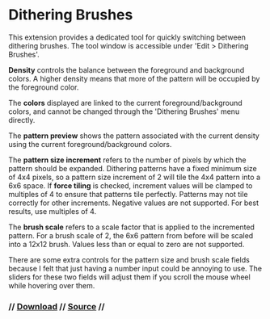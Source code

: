 # Dithering Brushes

This extension provides a dedicated tool for quickly switching between dithering brushes. The tool window is accessible under 'Edit > Dithering Brushes'.

**Density** controls the balance between the foreground and background colors. A higher density means that more of the pattern will be occupied by the foreground color.

The **colors** displayed are linked to the current foreground/background colors, and cannot be changed through the 'Dithering Brushes' menu directly.

The **pattern preview** shows the pattern associated with the current density using the current foreground/background colors.

The **pattern size increment** refers to the number of pixels by which the pattern should be expanded. Dithering patterns have a fixed minimum size of 4x4 pixels, so a pattern size increment of 2 will tile the 4x4 pattern into a 6x6 space. If **force tiling** is checked, increment values will be clamped to multiples of 4 to ensure that patterns tile perfectly. Patterns may not tile correctly for other increments. Negative values are not supported. For best results, use multiples of 4.

The **brush scale** refers to a scale factor that is applied to the incremented pattern. For a brush scale of 2, the 6x6 pattern from before will be scaled into a 12x12 brush. Values less than or equal to zero are not supported.

There are some extra controls for the pattern size and brush scale fields because I felt that just having a number input could be annoying to use. The sliders for these two fields will adjust them if you scroll the mouse wheel while hovering over them.

### // [Download](https://exokem.itch.io/aseprite-dithering-brushes) // [Source](https://github.com/Exokem/aseprite-dithering-brushes) //